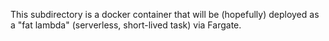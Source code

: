 This subdirectory is a docker container that will be (hopefully) deployed as a "fat lambda" (serverless, short-lived task) via Fargate.
